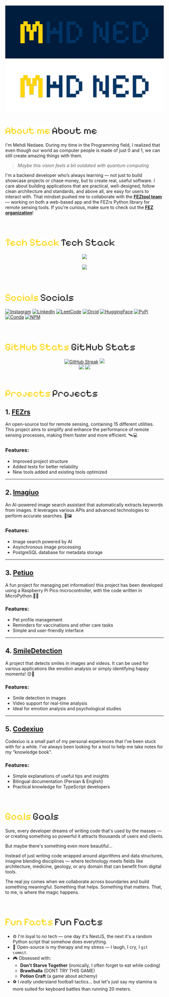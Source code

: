 ![Alt Text](./images/GitHubHeaderBanner.gif#gh-dark-mode-only) ![Alt Text](./images/GitHubHeaderBanner-light.gif#gh-light-mode-only)

# ![About me](./images/titles/About%20me-dark.png#gh-dark-mode-only) ![About me](./images/titles/About%20me-light.png#gh-light-mode-only)

I'm Mehdi Nedaee. During my time in the Programming field, I realized that even though our world as computer people is made of just 0 and 1, we can still create amazing things with them.
</br>

> _Maybe this vision feels a bit outdated with quantum computing_

I'm a backend developer who’s always learning — not just to build showcase projects or chase money, but to create real, useful software.
I care about building applications that are practical, well-designed, follow clean architecture and standards, and above all, are easy for users to interact with. That mindset pushed me to collaborate with the <a href="https://github.com/FEZtool-team">**FEZtool team**</a> — working on both a web-based app and the FEZrs Python library for remote sensing tools.
If you're curious, make sure to check out the <a href="https://github.com/FEZtool-team">**FEZ organization**</a>!

</br>

# ![Alt Text](./images/titles/Tech%20Stack-dark.png#gh-dark-mode-only) ![About me](./images/titles/Tech%20Stack-light.png#gh-light-mode-only)

<p align="center">
  <a href="https://skillicons.dev">
    <img src="https://skillicons.dev/icons?i=nodejs,js,ts,expressjs,nest,jest,npm,php,mongodb,mysql" />
  </a>
</p>
<p align="center">
  <a href="https://skillicons.dev">
    <img src="https://skillicons.dev/icons?i=python,fastapi,postgres,wordpress,raspberrypi,css,redis,git,figma,html" />
  </a>
</p>

</br>

# ![Alt Text](./images/titles/Socials-dark.png#gh-dark-mode-only) ![About me](./images/titles/Socials-light.png#gh-light-mode-only)

[![Instagram](https://img.shields.io/badge/Instagram-mehtiuo-%23E4405F.svg?logo=Instagram&logoColor=white)](https://instagram.com/mehtiuo)
[![LinkedIn](https://img.shields.io/badge/LinkedIn-Mahdi%20Nedaee-%230077B5.svg?logo=linkedin&logoColor=white)](https://linkedin.com/in/mahdi-nedaee-232168242/)
[![LeetCode](https://img.shields.io/badge/LeetCode-mehtiuo-ff9f1c?logo=leetcode)](https://leetcode.com/u/Mehtiuo/)
[![Orcid](https://img.shields.io/static/v1?label=ORCID&message=0009-0001-0357-6019&color=green&style=flat&logo=orcid)](https://orcid.org/0009-0001-0357-6019)
[![HuggingFace](https://img.shields.io/badge/HuggingFace%20-mehtiuo-FF7A8C?logo=huggingface)](https://huggingface.co/Mehtiuo)
[![PyPi](https://img.shields.io/badge/PyPi%20-mehtiuo-3775A9?logo=pypi&logoColor=fff)](https://pypi.org/user/mehtiuo/)
[![Conda](https://img.shields.io/badge/Conda%20-mhdned-38b000?logo=anaconda)](https://anaconda.org/mhdned)
[![NPM](https://img.shields.io/badge/NPM%20-mhdned-CB3837?logo=npm)](https://www.npmjs.com/~mhdned)

</br>

# ![Alt Text](./images/titles/GitHub%20Stats-dark.png#gh-dark-mode-only) ![About me](./images/titles/GitHub%20Stats-light.png#gh-light-mode-only)

<div align="center">
  <a href="https://git.io/streak-stats"><img src="https://github-readme-streak-stats.herokuapp.com?user=mhdned&theme=dark&short_numbers=true&date_format=%5BY%20%5DM%20j&card_width=500&background=001D3D&ring=FFD60A&fire=FFD60A&currStreakLabel=FFD60A&dates=FFFFFF&sideNums=9DD5EB" alt="GitHub Streak" /></a>
  <img src="https://github-readme-stats.vercel.app/api?username=mhdned&theme=gruvbox&title_color=FFD60A&text_color=FFFFFF&bg_color=001D3D&locale=en&card_width=500&ring_color=FFD60A" />
  <br/>
  <img src="https://github-readme-stats.vercel.app/api/top-langs/?username=mhdned&layout=donut-vertical&theme=gruvbox&title_color=FFD60A&text_color=FFFFFF&bg_color=001D3D&locale=en&ring_color=FFD60A" />
  <img src="https://github-readme-stats.vercel.app/api/pin/?username=FEZtool-team&repo=FEZrs&theme=gruvbox&title_color=FFD60A&text_color=FFFFFF&bg_color=001D3D&locale=en&ring_color=FFD60A&icon_color=FFFFFF" />
  <br/>
</div>

</br>

# ![Alt Text](./images/titles/Projects-dark.png#gh-dark-mode-only) ![About me](./images/titles/Projects-light.png#gh-light-mode-only)

## 1. [FEZrs](https://github.com/FEZtool-team/FEZrs)

An open-source tool for remote sensing, containing 15 different utilities. This project aims to simplify and enhance the performance of remote sensing processes, making them faster and more efficient. 🛰️💻

### Features:

- Improved project structure
- Added tests for better reliability
- New tools added and existing tools optimized

---

## 2. [Imagiuo](https://github.com/mhdned/Imagiuo)

An AI-powered image search assistant that automatically extracts keywords from images. It leverages various APIs and advanced technologies to perform accurate searches. 🤖🖼️

### Features:

- Image search powered by AI
- Asynchronous image processing
- PostgreSQL database for metadata storage

---

## 3. [Petiuo](https://github.com/mhdned/Petiuo)

A fun project for managing pet information! this project has been developed using a Raspberry Pi Pico microcontroller, with the code written in MicroPython.🐶🐱

### Features:

- Pet profile management
- Reminders for vaccinations and other care tasks
- Simple and user-friendly interface

---

## 4. [SmileDetection](https://github.com/mhdned/SmileDetection)

A project that detects smiles in images and videos. It can be used for various applications like emotion analysis or simply identifying happy moments! 😊📸

### Features:

- Smile detection in images
- Video support for real-time analysis
- Ideal for emotion analysis and psychological studies

---

## 5. [Codexiuo](https://github.com/mhdned/Codexiuo)

Codexiuo is a small part of my personal experiences that I’ve been stuck with for a while. I’ve always been looking for a tool to help me take notes for my “knowledge book".

### Features:

- Simple explanations of useful tips and insights
- Bilingual documentation (Persian & English)
- Practical knowledge for TypeScript developers

</br>

# ![Alt Text](./images/titles/Goals-dark.png#gh-dark-mode-only) ![About me](./images/titles/Goals-light.png#gh-light-mode-only)

Sure, every developer dreams of writing code that's used by the masses — or creating something so powerful it attracts thousands of users and clients.

But maybe there's something even more beautiful...

Instead of just writing code wrapped around algorithms and data structures, imagine blending disciplines — where technology meets fields like architecture, medicine, geology, or any domain that can benefit from digital tools.

The real joy comes when we collaborate across boundaries and build something meaningful. Something that helps. Something that matters. That, to me, is where the magic happens.

</br>

# ![Alt Text](./images/titles/Fun%20Facts-dark.png#gh-dark-mode-only) ![About me](./images/titles/Fun%20Facts-light.png#gh-light-mode-only)

- ⚙️ I'm loyal to _no_ tech — one day it's NestJS, the next it's a random Python script that somehow does everything.
- 🧠 Open-source is my therapy and my stress — I laugh, I cry, I `git commit`.
- 🎮 Obsessed with:
  - **Don't Starve Together** (ironically, I often forget to eat while coding)
  - **Brawlhalla** (DONT TRY THIS GAME)
  - **Potion Craft** (a game about alchemy)
- ⚽️ I _really_ understand football tactics... but let's just say my stamina is more suited for keyboard battles than running 20 meters.

</br>
